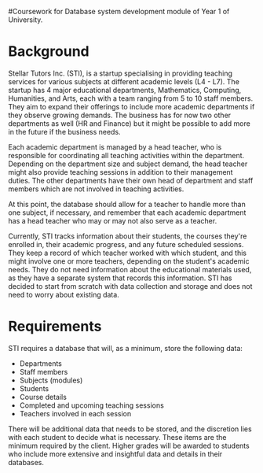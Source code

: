 #Coursework for Database system development module of Year 1 of University. 

# Background
Stellar Tutors Inc. (STI), is a startup specialising in providing teaching services for various subjects at different academic levels (L4 - L7). The startup has 4 major educational departments, Mathematics, Computing, Humanities, and Arts, each with a team ranging from 5 to 10 staff members. They aim to expand their offerings to include more academic departments if they observe growing demands. The business has for now two other departments as well (HR and Finance) but it might be possible to add more in the future if the business needs. 

Each academic department is managed by a head teacher, who is responsible for coordinating all teaching activities within the department. Depending on the department size and subject demand, the head teacher might also provide teaching  sessions in addition to their management duties. The other departments have their own head of department and staff members which are not involved in teaching activities. 

At this point, the database should allow for a teacher to handle more than one subject, if necessary, and remember that each academic department has a head teacher who may or may not also serve as a teacher.

Currently, STI tracks information about their students, the courses they're enrolled in, their academic progress, and any future scheduled sessions. They keep a record of which teacher worked with which student, and this might involve one or more teachers, depending on the student's academic needs. They do not need information about the educational materials used, as they have a separate system that records this information. STI has decided to start from scratch with data collection and storage and does not need to worry about existing data.

# Requirements
STI requires a database that will, as a minimum, store the following data:

- Departments
- Staff members
- Subjects (modules)
- Students
- Course details 
- Completed and upcoming teaching sessions
- Teachers involved in each session

There will be additional data that needs to be stored, and the discretion lies with each student to decide what is necessary. These items are the minimum required by the client. Higher grades will be awarded to students who include more extensive and insightful data and details in their databases.
